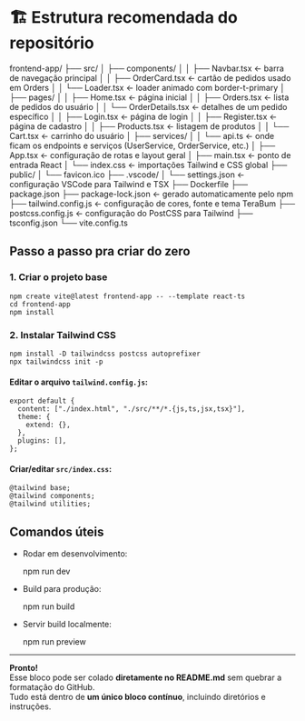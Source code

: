 # 🏗️ Estrutura recomendada do repositório

frontend-app/
├── src/
│   ├── components/
│   │   ├── Navbar.tsx        <- barra de navegação principal
│   │   ├── OrderCard.tsx     <- cartão de pedidos usado em Orders
│   │   └── Loader.tsx        <- loader animado com border-t-primary
│   ├── pages/
│   │   ├── Home.tsx          <- página inicial
│   │   ├── Orders.tsx        <- lista de pedidos do usuário
│   │   └── OrderDetails.tsx  <- detalhes de um pedido específico
│   │   ├── Login.tsx         <- página de login
│   │   ├── Register.tsx      <- página de cadastro
│   │   ├── Products.tsx      <- listagem de produtos
│   │   └── Cart.tsx          <- carrinho do usuário
│   ├── services/
│   │   └── api.ts             <- onde ficam os endpoints e serviços (UserService, OrderService, etc.)
│   ├── App.tsx               <- configuração de rotas e layout geral
│   ├── main.tsx              <- ponto de entrada React
│   └── index.css             <- importações Tailwind e CSS global
├── public/
│   └── favicon.ico
├── .vscode/
│   └── settings.json         <- configuração VSCode para Tailwind e TSX
├── Dockerfile
├── package.json
├── package-lock.json         <- gerado automaticamente pelo npm
├── tailwind.config.js        <- configuração de cores, fonte e tema TeraBum
├── postcss.config.js         <- configuração do PostCSS para Tailwind
├── tsconfig.json
└── vite.config.ts


##  Passo a passo pra criar do zero

###  1. Criar o projeto base

    npm create vite@latest frontend-app -- --template react-ts
    cd frontend-app
    npm install

###  2. Instalar Tailwind CSS

    npm install -D tailwindcss postcss autoprefixer
    npx tailwindcss init -p

#### Editar o arquivo `tailwind.config.js`:

    export default {
      content: ["./index.html", "./src/**/*.{js,ts,jsx,tsx}"],
      theme: {
        extend: {},
      },
      plugins: [],
    };

#### Criar/editar `src/index.css`:

    @tailwind base;
    @tailwind components;
    @tailwind utilities;

## Comandos úteis

- Rodar em desenvolvimento:

    npm run dev

- Build para produção:

    npm run build

- Servir build localmente:

    npm run preview

---

 **Pronto!**  
Esse bloco pode ser colado **diretamente no README.md** sem quebrar a formatação do GitHub.  
Tudo está dentro de **um único bloco contínuo**, incluindo diretórios e instruções.
